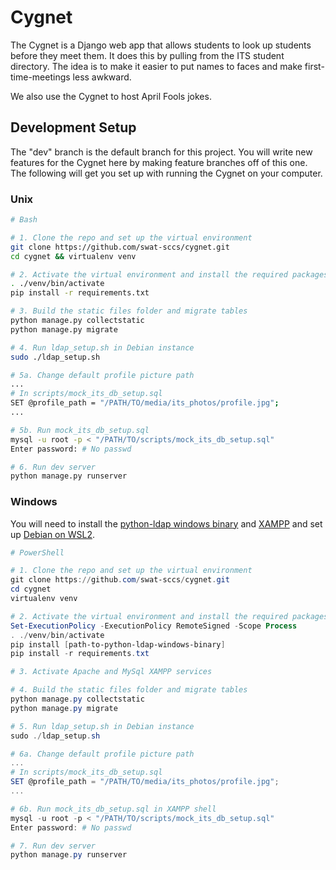 # Cygnet

The Cygnet is a Django web app that allows students to look up students before they meet them. It does this by pulling from the ITS student directory. The idea is to make it easier to put names to faces and make first-time-meetings less awkward.

We also use the Cygnet to host April Fools jokes.

## Development Setup
The "dev" branch is the default branch for this project. You will write new features for the Cygnet here by making feature branches off of this one. The following will get you set up with running the Cygnet on your computer.

### Unix
```bash
# Bash

# 1. Clone the repo and set up the virtual environment
git clone https://github.com/swat-sccs/cygnet.git
cd cygnet && virtualenv venv

# 2. Activate the virtual environment and install the required packages
. ./venv/bin/activate
pip install -r requirements.txt

# 3. Build the static files folder and migrate tables
python manage.py collectstatic
python manage.py migrate

# 4. Run ldap_setup.sh in Debian instance
sudo ./ldap_setup.sh

# 5a. Change default profile picture path
...
# In scripts/mock_its_db_setup.sql
SET @profile_path = "/PATH/TO/media/its_photos/profile.jpg";
...

# 5b. Run mock_its_db_setup.sql
mysql -u root -p < "/PATH/TO/scripts/mock_its_db_setup.sql"
Enter password: # No passwd

# 6. Run dev server
python manage.py runserver
```
### Windows
You will need to install the [python-ldap windows binary](https://www.lfd.uci.edu/~gohlke/pythonlibs/) and [XAMPP](https://www.apachefriends.org/download.html) and set up [Debian on WSL2](https://wiki.debian.org/InstallingDebianOn/Microsoft/Windows/SubsystemForLinux). 
```powershell
# PowerShell

# 1. Clone the repo and set up the virtual environment
git clone https://github.com/swat-sccs/cygnet.git
cd cygnet
virtualenv venv

# 2. Activate the virtual environment and install the required packages
Set-ExecutionPolicy -ExecutionPolicy RemoteSigned -Scope Process
. ./venv/bin/activate
pip install [path-to-python-ldap-windows-binary]
pip install -r requirements.txt

# 3. Activate Apache and MySql XAMPP services

# 4. Build the static files folder and migrate tables
python manage.py collectstatic
python manage.py migrate

# 5. Run ldap_setup.sh in Debian instance
sudo ./ldap_setup.sh

# 6a. Change default profile picture path
...
# In scripts/mock_its_db_setup.sql
SET @profile_path = "/PATH/TO/media/its_photos/profile.jpg";
...

# 6b. Run mock_its_db_setup.sql in XAMPP shell
mysql -u root -p < "/PATH/TO/scripts/mock_its_db_setup.sql"
Enter password: # No passwd

# 7. Run dev server
python manage.py runserver
```